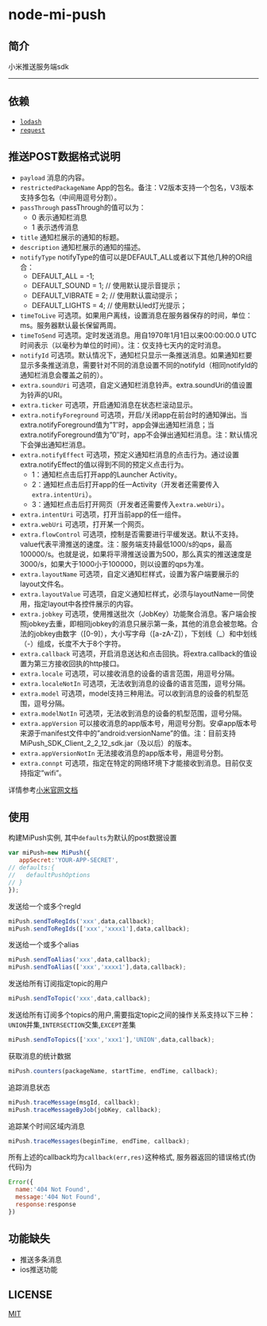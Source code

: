 # node-mi-push

## 简介
小米推送服务端sdk

----------------------------------

## 依赖
- [`lodash`](https://github.com/lodash/lodash)
- [`request`](https://github.com/request/request)

## 推送POST数据格式说明

- `payload`	消息的内容。
- `restrictedPackageName`	App的包名。备注：V2版本支持一个包名，V3版本支持多包名（中间用逗号分割）。
- `passThrough`	passThrough的值可以为：
    + 0 表示通知栏消息
    + 1 表示透传消息
- `title`	通知栏展示的通知的标题。
- `description`	通知栏展示的通知的描述。
- `notifyType`	notifyType的值可以是DEFAULT_ALL或者以下其他几种的OR组合：
    + DEFAULT_ALL = -1;
    + DEFAULT_SOUND  = 1;  // 使用默认提示音提示；
    + DEFAULT_VIBRATE = 2;  // 使用默认震动提示；
    + DEFAULT_LIGHTS = 4;   // 使用默认led灯光提示；
- `timeToLive`	可选项。如果用户离线，设置消息在服务器保存的时间，单位：ms。服务器默认最长保留两周。
- `timeToSend`	可选项。定时发送消息。用自1970年1月1日以来00:00:00.0 UTC时间表示（以毫秒为单位的时间）。注：仅支持七天内的定时消息。
- `notifyId`	可选项。默认情况下，通知栏只显示一条推送消息。如果通知栏要显示多条推送消息，需要针对不同的消息设置不同的notifyId（相同notifyId的通知栏消息会覆盖之前的）。
- `extra.soundUri`	可选项，自定义通知栏消息铃声。extra.soundUri的值设置为铃声的URI。
- `extra.ticker`	可选项，开启通知消息在状态栏滚动显示。
- `extra.notifyForeground`	可选项，开启/关闭app在前台时的通知弹出。当extra.notifyForeground值为”1″时，app会弹出通知栏消息；当extra.notifyForeground值为”0″时，app不会弹出通知栏消息。注：默认情况下会弹出通知栏消息。
- `extra.notifyEffect`	可选项，预定义通知栏消息的点击行为。通过设置extra.notifyEffect的值以得到不同的预定义点击行为。
    + 1：通知栏点击后打开app的Launcher Activity。
    + 2：通知栏点击后打开app的任一Activity（开发者还需要传入`extra.intentUri`）。
    + 3：通知栏点击后打开网页（开发者还需要传入`extra.webUri`）。
- `extra.intentUri`	可选项，打开当前app的任一组件。
- `extra.webUri`	可选项，打开某一个网页。
- `extra.flowControl`	可选项，控制是否需要进行平缓发送。默认不支持。value代表平滑推送的速度。注：服务端支持最低1000/s的qps，最高100000/s。也就是说，如果将平滑推送设置为500，那么真实的推送速度是3000/s，如果大于1000小于100000，则以设置的qps为准。
- `extra.layoutName`	可选项，自定义通知栏样式，设置为客户端要展示的layout文件名。
- `extra.layoutValue`	可选项，自定义通知栏样式，必须与layoutName一同使用，指定layout中各控件展示的内容。
- `extra.jobkey`	可选项，使用推送批次（JobKey）功能聚合消息。客户端会按照jobkey去重，即相同jobkey的消息只展示第一条，其他的消息会被忽略。合法的jobkey由数字（[0-9]），大小写字母（[a-zA-Z]），下划线（_）和中划线（-）组成，长度不大于8个字符。
- `extra.callback`	可选项，开启消息送达和点击回执。将extra.callback的值设置为第三方接收回执的http接口。
- `extra.​locale`	可选项，可以接收消息的设备的语言范围，用逗号分隔。
- `extra.​localeNotIn`	可选项，无法收到消息的设备的语言范围，逗号分隔。
- `extra.​model`	可选项，model支持三种用法。可以收到消息的设备的机型范围，逗号分隔。
- `extra.​modelNotIn`	可选项，无法收到消息的设备的机型范围，逗号分隔。
- `extra.​appVersion`	可以接收消息的app版本号，用逗号分割。安卓app版本号来源于manifest文件中的”android:versionName”的值。注：目前支持MiPush_SDK_Client_2_2_12_sdk.jar（及以后）的版本。
- `extra.​appVersionNotIn`	无法接收消息的app版本号，用逗号分割。
- `extra.​connpt`	可选项，指定在特定的网络环境下才能接收到消息。目前仅支持指定”wifi”。

详情参考[小米官网文档](http://dev.xiaomi.com/doc/?p=533)

## 使用

构建MiPush实例, 其中`defaults`为默认的post数据设置
```js
var miPush=new MiPush({
   appSecret:'YOUR-APP-SECRET',
// defaults:{
//   defaultPushOptions
// }
});
```

发送给一个或多个regId
```js
miPush.sendToRegIds('xxx',data,callback);
miPush.sendToRegIds(['xxx','xxxx1'],data,callback);
```

发送给一个或多个alias
```js
miPush.sendToAlias('xxx',data,callback);
miPush.sendToAlias(['xxx','xxxx1'],data,callback);
```

发送给所有订阅指定topic的用户
```js
miPush.sendToTopic('xxx',data,callback);
```

发送给所有订阅多个topics的用户,需要指定topic之间的操作关系支持以下三种：`UNION`并集,`INTERSECTION`交集,`EXCEPT`差集
```js
miPush.sendToTopics(['xxx','xxx1'],'UNION',data,callback);
```

获取消息的统计数据
```js
miPush.counters(packageName, startTime, endTime, callback);
```

追踪消息状态
```js
miPush.traceMessage(msgId, callback);
miPush.traceMessageByJob(jobKey, callback);
```

追踪某个时间区域内消息
```js
miPush.traceMessages(beginTime, endTime, callback);
```

所有上述的callback均为`callback(err,res)`这种格式, 服务器返回的错误格式(伪代码)为
```js
Error({
  name:'404 Not Found',
  message:'404 Not Found',
  response:response
})
```

## 功能缺失
- 推送多条消息
- ios推送功能

## LICENSE
[MIT](https://gogoout.mit-license.org)